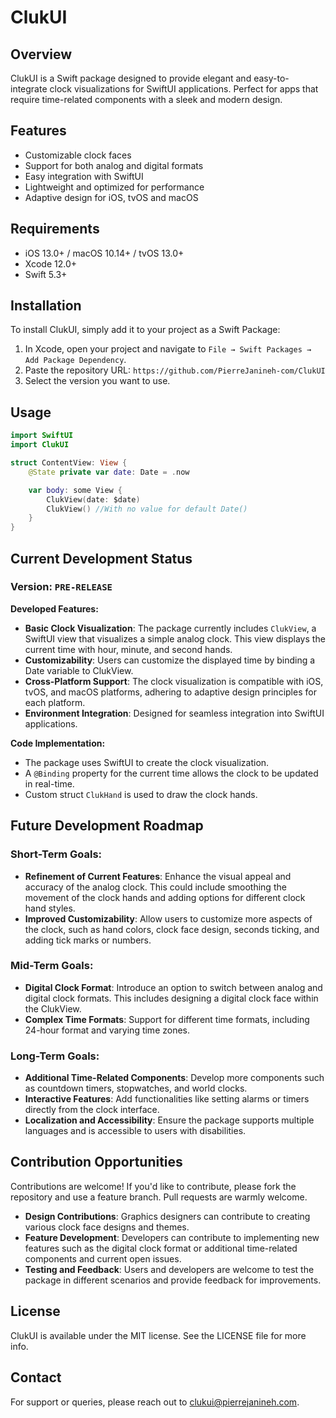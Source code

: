# ClukUI

## Overview
ClukUI is a Swift package designed to provide elegant and easy-to-integrate clock visualizations for SwiftUI applications. Perfect for apps that require time-related components with a sleek and modern design.

## Features
- Customizable clock faces
- Support for both analog and digital formats
- Easy integration with SwiftUI
- Lightweight and optimized for performance
- Adaptive design for iOS, tvOS and macOS

## Requirements
- iOS 13.0+ / macOS 10.14+ / tvOS 13.0+
- Xcode 12.0+
- Swift 5.3+

## Installation
To install ClukUI, simply add it to your project as a Swift Package:

1. In Xcode, open your project and navigate to `File → Swift Packages → Add Package Dependency`.
2. Paste the repository URL: `https://github.com/PierreJanineh-com/ClukUI`
4. Select the version you want to use.

## Usage
```swift
import SwiftUI
import ClukUI

struct ContentView: View {
    @State private var date: Date = .now

    var body: some View {
        ClukView(date: $date)
        ClukView() //With no value for default Date()
    }
}
```

## Current Development Status
### Version: `PRE-RELEASE`
**Developed Features:**
- **Basic Clock Visualization**: The package currently includes `ClukView`, a SwiftUI view that visualizes a simple analog clock. This view displays the current time with hour, minute, and second hands.
- **Customizability**: Users can customize the displayed time by binding a Date variable to ClukView.
- **Cross-Platform Support**: The clock visualization is compatible with iOS, tvOS, and macOS platforms, adhering to adaptive design principles for each platform.
- **Environment Integration**: Designed for seamless integration into SwiftUI applications.

**Code Implementation:**
- The package uses SwiftUI to create the clock visualization.
- A `@Binding` property for the current time allows the clock to be updated in real-time.
- Custom struct `ClukHand` is used to draw the clock hands.

## Future Development Roadmap
### Short-Term Goals:
- **Refinement of Current Features**: Enhance the visual appeal and accuracy of the analog clock. This could include smoothing the movement of the clock hands and adding options for different clock hand styles.
- **Improved Customizability**: Allow users to customize more aspects of the clock, such as hand colors, clock face design, seconds ticking, and adding tick marks or numbers.

### Mid-Term Goals:
- **Digital Clock Format**: Introduce an option to switch between analog and digital clock formats. This includes designing a digital clock face within the ClukView.
- **Complex Time Formats**: Support for different time formats, including 24-hour format and varying time zones.

### Long-Term Goals:
- **Additional Time-Related Components**: Develop more components such as countdown timers, stopwatches, and world clocks.
- **Interactive Features**: Add functionalities like setting alarms or timers directly from the clock interface.
- **Localization and Accessibility**: Ensure the package supports multiple languages and is accessible to users with disabilities.

## Contribution Opportunities
Contributions are welcome! If you'd like to contribute, please fork the repository and use a feature branch. Pull requests are warmly welcome.
- **Design Contributions**: Graphics designers can contribute to creating various clock face designs and themes.
- **Feature Development**: Developers can contribute to implementing new features such as the digital clock format or additional time-related components and current open issues.
- **Testing and Feedback**: Users and developers are welcome to test the package in different scenarios and provide feedback for improvements.

## License
ClukUI is available under the MIT license. See the LICENSE file for more info.

## Contact
For support or queries, please reach out to clukui@pierrejanineh.com.
